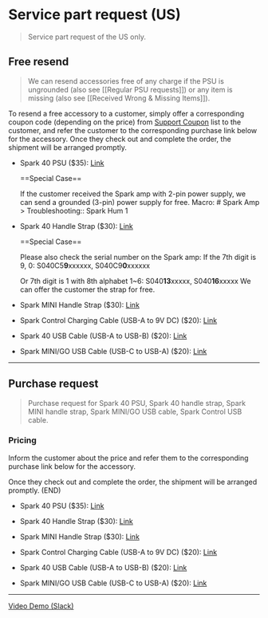 # Service part request (US)
> Service part request of the US only.

## Free resend

> We can resend accessories free of any charge if the PSU is ungrounded (also see [[Regular PSU requests]]) or any item is missing (also see [[Received Wrong & Missing Items]]).

To resend a free accessory to a customer, simply offer a corresponding coupon code (depending on the price) from [Support Coupon](https://docs.google.com/spreadsheets/d/14wsfMVwHhbsf5ztvkXnpwNhDYkt7WYIZCYWDKMu_SnM/edit?usp=sharing) list to the customer, and refer the customer to the corresponding purchase link below for the accessory. Once they check out and complete the order, the shipment will be arranged promptly. 

- Spark 40 PSU ($35): [Link](https://www.positivegrid.com/products/power-supply-unit-detachable-power-cable-is-included)

  ==Special Case==   
  
  If the customer received the Spark amp with 2-pin power supply, we can send a grounded (3-pin) power supply for free. 
  Macro: # Spark Amp > Troubleshooting:: Spark Hum 1 


- Spark 40 Handle Strap ($30): [Link](https://www.positivegrid.com/products/carrying-strap-for-spark-black)  
  
  ==Special Case==   
  
  Please also check the serial number on the Spark amp:
  If the 7th digit is 9, 0: S040C5**9**xxxxxx, S040C9**0**xxxxxx
  
  Or 7th digit is 1 with 8th alphabet 1~6: 
  S040**13**xxxxx, S040**16**xxxxx
  We can offer the customer the strap for free.
  
  

- Spark MINI Handle Strap ($30): [Link](https://www.positivegrid.com/products/carrying-strap-for-spark-mini)

- Spark Control Charging Cable (USB-A to 9V DC) ($20): [Link](https://www.positivegrid.com/products/usb-a-to-9v-charging-dc-cable)  

- Spark 40 USB Cable (USB-A to USB-B) ($20): [Link](https://www.positivegrid.com/products/usb-a-to-usb-b-cable)  

- Spark MINI/GO USB Cable (USB-C to USB-A) ($20): [Link](https://www.positivegrid.com/products/usb-c-to-usb-a-cable)

---

## Purchase request

> Purchase request for Spark 40 PSU, Spark 40 handle strap, Spark MINI handle strap, Spark MINI/GO USB cable, Spark Control USB cable.

### Pricing

Inform the customer about the price and refer them to the corresponding purchase link below for the accessory.

Once they check out and complete the order, the shipment will be arranged promptly. (END)

- Spark 40 PSU ($35): [Link](https://www.positivegrid.com/products/power-supply-unit-detachable-power-cable-is-included)  

- Spark 40 Handle Strap ($30): [Link](https://www.positivegrid.com/products/carrying-strap-for-spark-black)  

- Spark MINI Handle Strap ($30): [Link](https://www.positivegrid.com/products/carrying-strap-for-spark-mini)

- Spark Control Charging Cable (USB-A to 9V DC) ($20): [Link](https://www.positivegrid.com/products/usb-a-to-9v-charging-dc-cable)  

- Spark 40 USB Cable (USB-A to USB-B) ($20): [Link](https://www.positivegrid.com/products/usb-a-to-usb-b-cable)  

- Spark MINI/GO USB Cable (USB-C to USB-A) ($20): [Link](https://www.positivegrid.com/products/usb-c-to-usb-a-cable)


---

[Video Demo (Slack)](https://positivegrid.slack.com/files/U3N3SR3T4/F05GMAJPCF2/____________video.mov)